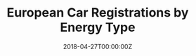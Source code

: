---
date: "2018-04-27T00:00:00Z"
external_link: http://rpubs.com/sambenk/EU-car-registrations
image:
  caption: Photo by Toa Heftiba on Unsplash
  focal_point: Smart
summary: An Rmarkdown document about European car registrations by energy type.
tags:
- Demo
title: European Car Registrations by Energy Type
---